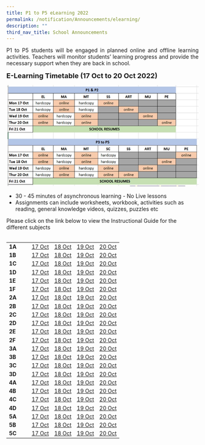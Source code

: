 ```yaml
---
title: P1 to P5 eLearning 2022
permalink: /notification/Announcements/elearning/
description: ""
third_nav_title: School Announcements
---
```

<div style="text-align:justify;">P1 to P5 students will be engaged in planned online and offline learning activities. Teachers will monitor students’ learning progress and provide the necessary support when they are back in school.</div>

<b><font size="4">E-Learning Timetable (17 Oct to 20 Oct 2022)</font></b>

![](/images/Announcement/2022%2010%2005%20elearning.jpg)

<ul>
<li>30 - 45 minutes of asynchronous learning - No Live lessons</li>
<li>Assignments can include worksheets, workbook, activities such as reading, general knowledge videos, quizzes, puzzles etc</li>
</ul>
Please click on the link below to view the Instructional Guide for the different subjects<br><br>

<table style="width: 100%;">
<tbody>
<tr>
<td style="width: 20%;"><b>1A</b></td>
<td style="width: 20%;"><a href="https://docs.google.com/spreadsheets/d/e/2PACX-1vR5gk9AjLN3cg-jvgZav_7ewf9lEkX5wj5TcHGNqaBJnluc1025h-j9yzRTgf3cxzBxaSS6Nu9cWjRE/pubhtml?gid=1097046089&amp;single=true" target="_blank">17 Oct</a></td>
<td style="width: 20%;"><a href="https://docs.google.com/spreadsheets/d/e/2PACX-1vR5gk9AjLN3cg-jvgZav_7ewf9lEkX5wj5TcHGNqaBJnluc1025h-j9yzRTgf3cxzBxaSS6Nu9cWjRE/pubhtml?gid=633891222&amp;single=true" target="_blank">18 Oct</a></td>
<td style="width: 20%;"><a href="https://docs.google.com/spreadsheets/d/e/2PACX-1vR5gk9AjLN3cg-jvgZav_7ewf9lEkX5wj5TcHGNqaBJnluc1025h-j9yzRTgf3cxzBxaSS6Nu9cWjRE/pubhtml?gid=1367435994&amp;single=true" target="_blank">19 Oct</a></td>
<td style="width: 20%;"><a href="https://docs.google.com/spreadsheets/d/e/2PACX-1vR5gk9AjLN3cg-jvgZav_7ewf9lEkX5wj5TcHGNqaBJnluc1025h-j9yzRTgf3cxzBxaSS6Nu9cWjRE/pubhtml?gid=1401100311&amp;single=true" target="_blank">20 Oct</a></td>
</tr><tr>
<td><b>1B</b></td>
<td><a href="https://docs.google.com/spreadsheets/d/e/2PACX-1vRv_kQhREp5N3X0vPXKunUka1UevOPnJbM3mSzITbHE9x_hYnGyN108fmpKB-R28uTm9slNTBci4yp6/pubhtml?gid=891865468&amp;single=true" target="_blank">17 Oct</a></td>
<td><a href="https://docs.google.com/spreadsheets/d/e/2PACX-1vRv_kQhREp5N3X0vPXKunUka1UevOPnJbM3mSzITbHE9x_hYnGyN108fmpKB-R28uTm9slNTBci4yp6/pubhtml?gid=74716833&amp;single=true" target="_blank">18 Oct</a></td>
<td><a href="https://docs.google.com/spreadsheets/d/e/2PACX-1vRv_kQhREp5N3X0vPXKunUka1UevOPnJbM3mSzITbHE9x_hYnGyN108fmpKB-R28uTm9slNTBci4yp6/pubhtml?gid=538302091&amp;single=true" target="_blank">19 Oct</a></td>
<td><a href="https://docs.google.com/spreadsheets/d/e/2PACX-1vRv_kQhREp5N3X0vPXKunUka1UevOPnJbM3mSzITbHE9x_hYnGyN108fmpKB-R28uTm9slNTBci4yp6/pubhtml?gid=911160352&amp;single=true" target="_blank">20 Oct</a></td>
</tr><tr>
<td><b>1C</b></td>
<td><a href="https://docs.google.com/spreadsheets/d/e/2PACX-1vT9MWpahSb8d6q2BfLHIHMNUtkldpKxn8-G-LGCsozdK7DxszLQ2Nasy4d4hZyqepEZV-8532bjJ8eb/pubhtml?gid=942067161&amp;single=true" target="_blank">17 Oct</a>
</td><td><a href="https://docs.google.com/spreadsheets/d/e/2PACX-1vT9MWpahSb8d6q2BfLHIHMNUtkldpKxn8-G-LGCsozdK7DxszLQ2Nasy4d4hZyqepEZV-8532bjJ8eb/pubhtml?gid=1165617130&amp;single=true" target="_blank">18 Oct</a>
</td><td><a href="https://docs.google.com/spreadsheets/d/e/2PACX-1vT9MWpahSb8d6q2BfLHIHMNUtkldpKxn8-G-LGCsozdK7DxszLQ2Nasy4d4hZyqepEZV-8532bjJ8eb/pubhtml?gid=1709254850&amp;single=true" target="_blank">19 Oct</a>
</td><td><a href="https://docs.google.com/spreadsheets/d/e/2PACX-1vT9MWpahSb8d6q2BfLHIHMNUtkldpKxn8-G-LGCsozdK7DxszLQ2Nasy4d4hZyqepEZV-8532bjJ8eb/pubhtml?gid=976297377&amp;single=true" target="_blank">20 Oct</a></td>
</tr><tr>
<td><b>1D</b></td>
<td><a href="https://docs.google.com/spreadsheets/d/e/2PACX-1vRRDzhsnGxJbNm7ntQ50prCLF0HYakR_OdZd7XDxAV7wgpKt6ljkNs9fl30DySX6hamulTbyG9m8Tep/pubhtml?gid=1803012700&amp;single=true" target="_blank">17 Oct</a></td>
<td><a href="https://docs.google.com/spreadsheets/d/e/2PACX-1vRRDzhsnGxJbNm7ntQ50prCLF0HYakR_OdZd7XDxAV7wgpKt6ljkNs9fl30DySX6hamulTbyG9m8Tep/pubhtml?gid=1672985126&amp;single=true" target="_blank">18 Oct</a></td>
<td><a href="https://docs.google.com/spreadsheets/d/e/2PACX-1vRRDzhsnGxJbNm7ntQ50prCLF0HYakR_OdZd7XDxAV7wgpKt6ljkNs9fl30DySX6hamulTbyG9m8Tep/pubhtml?gid=799435630&amp;single=true" target="_blank">19 Oct</a></td>
<td><a href="https://docs.google.com/spreadsheets/d/e/2PACX-1vRRDzhsnGxJbNm7ntQ50prCLF0HYakR_OdZd7XDxAV7wgpKt6ljkNs9fl30DySX6hamulTbyG9m8Tep/pubhtml?gid=1081912582&amp;single=true" target="_blank">20 Oct</a></td>
</tr><tr>
<td><b>1E</b></td>
<td><a href="https://docs.google.com/spreadsheets/d/e/2PACX-1vSde2ycsdZ85CCC-xFQAKSmsMIutF3KRtj-1MfR6pDbDcggGrUV3K2gG5R-70sijzWD8eSB0w6KuTvO/pubhtml?gid=1639989053&amp;single=true" target="_blank">17 Oct</a></td>
<td><a href="https://docs.google.com/spreadsheets/d/e/2PACX-1vSde2ycsdZ85CCC-xFQAKSmsMIutF3KRtj-1MfR6pDbDcggGrUV3K2gG5R-70sijzWD8eSB0w6KuTvO/pubhtml?gid=1835227780&amp;single=true" target="_blank">18 Oct</a></td>
<td><a href="https://docs.google.com/spreadsheets/d/e/2PACX-1vSde2ycsdZ85CCC-xFQAKSmsMIutF3KRtj-1MfR6pDbDcggGrUV3K2gG5R-70sijzWD8eSB0w6KuTvO/pubhtml?gid=1427123347&amp;single=true" target="_blank">19 Oct</a></td>
<td><a href="https://docs.google.com/spreadsheets/d/e/2PACX-1vSde2ycsdZ85CCC-xFQAKSmsMIutF3KRtj-1MfR6pDbDcggGrUV3K2gG5R-70sijzWD8eSB0w6KuTvO/pubhtml?gid=1529962463&amp;single=true" target="_blank">20 Oct</a></td>
</tr><tr>
<td><b>1F</b></td>
<td><a href="https://docs.google.com/spreadsheets/d/e/2PACX-1vTm3o22SAOTevG26WFgkzlbFETbRYCWJPTV5n8GpbCT8vOJVi50cs2MNuXX8cqT6YLJndXjz_x3TZ-N/pubhtml?gid=980293910&amp;single=true" target="_blank">17 Oct</a></td>
<td><a href="https://docs.google.com/spreadsheets/d/e/2PACX-1vTm3o22SAOTevG26WFgkzlbFETbRYCWJPTV5n8GpbCT8vOJVi50cs2MNuXX8cqT6YLJndXjz_x3TZ-N/pubhtml?gid=325058775&amp;single=true" target="_blank">18 Oct</a></td>
<td><a href="https://docs.google.com/spreadsheets/d/e/2PACX-1vTm3o22SAOTevG26WFgkzlbFETbRYCWJPTV5n8GpbCT8vOJVi50cs2MNuXX8cqT6YLJndXjz_x3TZ-N/pubhtml?gid=600408158&amp;single=true" target="_blank">19 Oct</a></td>
<td><a href="https://docs.google.com/spreadsheets/d/e/2PACX-1vTm3o22SAOTevG26WFgkzlbFETbRYCWJPTV5n8GpbCT8vOJVi50cs2MNuXX8cqT6YLJndXjz_x3TZ-N/pubhtml?gid=531034062&amp;single=true" target="_blank">20 Oct</a></td>
</tr><tr>
<td><b>2A</b></td>
<td><a href="https://docs.google.com/spreadsheets/d/e/2PACX-1vT0hJyAW-yiINM_VOpr79qhzGDYF5Jl1t-UDZ8wCv31RUVltyJAFEjULcNoThB_BAXsLHFxuRXOcVWU/pubhtml?gid=2074342579&amp;single=true" target="_blank">17 Oct</a></td>
	<td><a href="https://docs.google.com/spreadsheets/d/e/2PACX-1vT0hJyAW-yiINM_VOpr79qhzGDYF5Jl1t-UDZ8wCv31RUVltyJAFEjULcNoThB_BAXsLHFxuRXOcVWU/pubhtml?gid=938832276&amp;single=true" target="_blank">18 Oct</a></td>
<td><a href="https://docs.google.com/spreadsheets/d/e/2PACX-1vT0hJyAW-yiINM_VOpr79qhzGDYF5Jl1t-UDZ8wCv31RUVltyJAFEjULcNoThB_BAXsLHFxuRXOcVWU/pubhtml?gid=1946805963&amp;single=true" target="_blank">19 Oct</a></td>
<td><a href="https://docs.google.com/spreadsheets/d/e/2PACX-1vT0hJyAW-yiINM_VOpr79qhzGDYF5Jl1t-UDZ8wCv31RUVltyJAFEjULcNoThB_BAXsLHFxuRXOcVWU/pubhtml?gid=1092877827&amp;single=true" target="_blank">20 Oct</a></td>
</tr><tr>
<td><b>2B</b></td>
<td><a href="https://docs.google.com/spreadsheets/d/e/2PACX-1vQryUI21PLw-CWpP-StMYBfNXpDNFdsVDHGOz9DrhTF21TqoXBEFfypis0IbBXnkHocyvq8UC-wWI7H/pubhtml?gid=1146240156&amp;single=true" target="_blank">17 Oct</a>
</td>
<td><a href="https://docs.google.com/spreadsheets/d/e/2PACX-1vQryUI21PLw-CWpP-StMYBfNXpDNFdsVDHGOz9DrhTF21TqoXBEFfypis0IbBXnkHocyvq8UC-wWI7H/pubhtml?gid=1094990599&amp;single=true" target="_blank">18 Oct</a>
</td>
<td><a href="https://docs.google.com/spreadsheets/d/e/2PACX-1vQryUI21PLw-CWpP-StMYBfNXpDNFdsVDHGOz9DrhTF21TqoXBEFfypis0IbBXnkHocyvq8UC-wWI7H/pubhtml?gid=1150908801&amp;single=true" target="_blank">19 Oct</a>
</td>
<td><a href="https://docs.google.com/spreadsheets/d/e/2PACX-1vQryUI21PLw-CWpP-StMYBfNXpDNFdsVDHGOz9DrhTF21TqoXBEFfypis0IbBXnkHocyvq8UC-wWI7H/pubhtml?gid=1119433129&amp;single=true" target="_blank">20 Oct</a>
</td>
</tr><tr>
<td><b>2C</b></td>
<td><a href="https://docs.google.com/spreadsheets/d/e/2PACX-1vReHEaHYKFLiZ84v6mcYCRGV-FqatlY87TCEuqMDwC6UjCKpW1OIEzp97xLO6sChu6hJJss3QWESiFN/pubhtml?gid=1215288483&amp;single=true" target="_blank">17 Oct</a></td>
<td><a href="https://docs.google.com/spreadsheets/d/e/2PACX-1vReHEaHYKFLiZ84v6mcYCRGV-FqatlY87TCEuqMDwC6UjCKpW1OIEzp97xLO6sChu6hJJss3QWESiFN/pubhtml?gid=397443386&amp;single=true" target="_blank">18 Oct</a></td>
<td><a href="https://docs.google.com/spreadsheets/d/e/2PACX-1vReHEaHYKFLiZ84v6mcYCRGV-FqatlY87TCEuqMDwC6UjCKpW1OIEzp97xLO6sChu6hJJss3QWESiFN/pubhtml?gid=391730941&amp;single=true" target="_blank">19 Oct</a></td>
<td><a href="https://docs.google.com/spreadsheets/d/e/2PACX-1vReHEaHYKFLiZ84v6mcYCRGV-FqatlY87TCEuqMDwC6UjCKpW1OIEzp97xLO6sChu6hJJss3QWESiFN/pubhtml?gid=2145876807&amp;single=true" target="_blank">20 Oct</a><tr>
<td><b>2D</b></td>
<td><a href="https://docs.google.com/spreadsheets/d/e/2PACX-1vSy9BHjIubA6dtaG3cXFPKpjI8vuMih1CynWXfKe1slOMs8Bsy9i0UfwRh4nQ64oAH_sAdlUO3qWP48/pubhtml?gid=1250990961&amp;single=true" target="_blank">17 Oct</a></td>
<td><a href="https://docs.google.com/spreadsheets/d/e/2PACX-1vSy9BHjIubA6dtaG3cXFPKpjI8vuMih1CynWXfKe1slOMs8Bsy9i0UfwRh4nQ64oAH_sAdlUO3qWP48/pubhtml?gid=1067921888&amp;single=true" target="_blank">18 Oct</a></td>
<td><a href="https://docs.google.com/spreadsheets/d/e/2PACX-1vSy9BHjIubA6dtaG3cXFPKpjI8vuMih1CynWXfKe1slOMs8Bsy9i0UfwRh4nQ64oAH_sAdlUO3qWP48/pubhtml?gid=60885903&amp;single=true" target="_blank">19 Oct</a></td>
<td><a href="https://docs.google.com/spreadsheets/d/e/2PACX-1vSy9BHjIubA6dtaG3cXFPKpjI8vuMih1CynWXfKe1slOMs8Bsy9i0UfwRh4nQ64oAH_sAdlUO3qWP48/pubhtml?gid=1998259360&amp;single=true" target="_blank">20 Oct</a></td>
</tr><tr>
<td><b>2E</b></td>
<td><a href="https://docs.google.com/spreadsheets/d/e/2PACX-1vQJeW8SSu_Gr6euxe8Kv744jStO8sEbxoaJxe3bvTkVRohLk-kC5ErVBh5MxKE1X0P0nCsaHqxX-p-s/pubhtml?gid=1567622525&amp;single=true" target="_blank">17 Oct</a></td>
<td><a href="https://docs.google.com/spreadsheets/d/e/2PACX-1vQJeW8SSu_Gr6euxe8Kv744jStO8sEbxoaJxe3bvTkVRohLk-kC5ErVBh5MxKE1X0P0nCsaHqxX-p-s/pubhtml?gid=1225858716&amp;single=true" target="_blank">18 Oct</a></td>
<td><a href="https://docs.google.com/spreadsheets/d/e/2PACX-1vQJeW8SSu_Gr6euxe8Kv744jStO8sEbxoaJxe3bvTkVRohLk-kC5ErVBh5MxKE1X0P0nCsaHqxX-p-s/pubhtml?gid=2058929288&amp;single=true" target="_blank">19 Oct</a></td>
<td><a href="https://docs.google.com/spreadsheets/d/e/2PACX-1vQJeW8SSu_Gr6euxe8Kv744jStO8sEbxoaJxe3bvTkVRohLk-kC5ErVBh5MxKE1X0P0nCsaHqxX-p-s/pubhtml?gid=971637418&amp;single=true" target="_blank">20 Oct</a></td>
</tr><tr>
<td><b>2F</b></td>
<td><a href="https://docs.google.com/spreadsheets/d/e/2PACX-1vSA1UYACaw2n2BxtriQLiLZ-R-Pn-e3wmn_V4HrjV-2CNLQJNB7ZUeD84HKrxHpbEfAvqHW_KOZ-2K9/pubhtml?gid=678694514&amp;single=true" target="_blank">17 Oct</a></td>
<td><a href="https://docs.google.com/spreadsheets/d/e/2PACX-1vSA1UYACaw2n2BxtriQLiLZ-R-Pn-e3wmn_V4HrjV-2CNLQJNB7ZUeD84HKrxHpbEfAvqHW_KOZ-2K9/pubhtml?gid=1835678346&amp;single=true" target="_blank">18 Oct</a></td>
<td><a href="https://docs.google.com/spreadsheets/d/e/2PACX-1vSA1UYACaw2n2BxtriQLiLZ-R-Pn-e3wmn_V4HrjV-2CNLQJNB7ZUeD84HKrxHpbEfAvqHW_KOZ-2K9/pubhtml?gid=347976374&amp;single=true" target="_blank">19 Oct</a></td>
<td><a href="https://docs.google.com/spreadsheets/d/e/2PACX-1vSA1UYACaw2n2BxtriQLiLZ-R-Pn-e3wmn_V4HrjV-2CNLQJNB7ZUeD84HKrxHpbEfAvqHW_KOZ-2K9/pubhtml?gid=514679614&amp;single=true" target="_blank">20 Oct</a></td>
</tr><tr>
<td><b>3A</b></td>
<td><a href="https://docs.google.com/spreadsheets/d/e/2PACX-1vTkLpBGvyQ492aQLVsR5HhmVboRY9YBlRf9nVfapS0yYdJimlLqdgdy2S4DIJzPdRpGZ0TaKkgRP7Te/pubhtml?gid=303291275&amp;single=true" target="_blank">17 Oct</a></td>
<td><a href="https://docs.google.com/spreadsheets/d/e/2PACX-1vTkLpBGvyQ492aQLVsR5HhmVboRY9YBlRf9nVfapS0yYdJimlLqdgdy2S4DIJzPdRpGZ0TaKkgRP7Te/pubhtml?gid=297038053&amp;single=true" target="_blank">18 Oct</a></td>
<td><a href="https://docs.google.com/spreadsheets/d/e/2PACX-1vTkLpBGvyQ492aQLVsR5HhmVboRY9YBlRf9nVfapS0yYdJimlLqdgdy2S4DIJzPdRpGZ0TaKkgRP7Te/pubhtml?gid=973437954&amp;single=true" target="_blank">19 Oct</a></td>
<td><a href="https://docs.google.com/spreadsheets/d/e/2PACX-1vTkLpBGvyQ492aQLVsR5HhmVboRY9YBlRf9nVfapS0yYdJimlLqdgdy2S4DIJzPdRpGZ0TaKkgRP7Te/pubhtml?gid=887915669&amp;single=true" target="_blank">20 Oct</a></td>
</tr><tr>
<td><b>3B</b></td>
<td><a href="https://docs.google.com/spreadsheets/d/e/2PACX-1vQNwVzdaJJ5ZA5fWsQ9sufp8Cu_9hOX-94UDz2bN_xLBg0Baz7PmdrR8uxJwHozBy5Z2ipaFxrxyIS6/pubhtml?gid=1263726608&amp;single=true" target="_blank">17 Oct</a></td>
<td><a href="https://docs.google.com/spreadsheets/d/e/2PACX-1vQNwVzdaJJ5ZA5fWsQ9sufp8Cu_9hOX-94UDz2bN_xLBg0Baz7PmdrR8uxJwHozBy5Z2ipaFxrxyIS6/pubhtml?gid=1613799505&amp;single=true" target="_blank">18 Oct</a></td>
<td><a href="https://docs.google.com/spreadsheets/d/e/2PACX-1vQNwVzdaJJ5ZA5fWsQ9sufp8Cu_9hOX-94UDz2bN_xLBg0Baz7PmdrR8uxJwHozBy5Z2ipaFxrxyIS6/pubhtml?gid=2038880647&amp;single=true" target="_blank">19 Oct</a></td>
<td><a href="https://docs.google.com/spreadsheets/d/e/2PACX-1vQNwVzdaJJ5ZA5fWsQ9sufp8Cu_9hOX-94UDz2bN_xLBg0Baz7PmdrR8uxJwHozBy5Z2ipaFxrxyIS6/pubhtml?gid=467389337&amp;single=true" target="_blank">20 Oct</a></td>
</tr>
<tr>
<td><b>3C</b></td>
<td><a href="https://docs.google.com/spreadsheets/d/e/2PACX-1vSDl4uQ8ywVRGw1uUdZx17cFhb_8sMT284Qfs0yWbyo6sDUZ-7ix063pSgBZPPWPiLl-lo2lJkfS5YY/pubhtml?gid=741346545&amp;single=true" target="_blank">17 Oct</a></td>
<td><a href="https://docs.google.com/spreadsheets/d/e/2PACX-1vSDl4uQ8ywVRGw1uUdZx17cFhb_8sMT284Qfs0yWbyo6sDUZ-7ix063pSgBZPPWPiLl-lo2lJkfS5YY/pubhtml?gid=1499775464&amp;single=true" target="_blank">18 Oct</a></td>
<td><a href="https://docs.google.com/spreadsheets/d/e/2PACX-1vSDl4uQ8ywVRGw1uUdZx17cFhb_8sMT284Qfs0yWbyo6sDUZ-7ix063pSgBZPPWPiLl-lo2lJkfS5YY/pubhtml?gid=230343728&amp;single=true" target="_blank">19 Oct</a></td>
<td><a href="https://docs.google.com/spreadsheets/d/e/2PACX-1vSDl4uQ8ywVRGw1uUdZx17cFhb_8sMT284Qfs0yWbyo6sDUZ-7ix063pSgBZPPWPiLl-lo2lJkfS5YY/pubhtml?gid=1891921990&amp;single=true" target="_blank">20 Oct</a></td>
</tr>
<tr>
<td><b>3D</b></td>
<td><a href="https://docs.google.com/spreadsheets/d/e/2PACX-1vQOlBLO2jSoPGNXeYbHWSdY5IxpXhCWPFFRgqpz0yvJbG9kqllMfMMBHflfgffzBTNZHJyVOV6YfTkX/pubhtml?gid=1857138132&amp;single=true" target="_blank">17 Oct</a></td>
<td><a href="https://docs.google.com/spreadsheets/d/e/2PACX-1vQOlBLO2jSoPGNXeYbHWSdY5IxpXhCWPFFRgqpz0yvJbG9kqllMfMMBHflfgffzBTNZHJyVOV6YfTkX/pubhtml?gid=860533262&amp;single=true" target="_blank">18 Oct</a></td>
<td><a href="https://docs.google.com/spreadsheets/d/e/2PACX-1vQOlBLO2jSoPGNXeYbHWSdY5IxpXhCWPFFRgqpz0yvJbG9kqllMfMMBHflfgffzBTNZHJyVOV6YfTkX/pubhtml?gid=2875967&amp;single=true" target="_blank">19 Oct</a></td>
<td><a href="https://docs.google.com/spreadsheets/d/e/2PACX-1vQOlBLO2jSoPGNXeYbHWSdY5IxpXhCWPFFRgqpz0yvJbG9kqllMfMMBHflfgffzBTNZHJyVOV6YfTkX/pubhtml?gid=1827923994&amp;single=true" target="_blank">20 Oct</a></td>
</tr>
<tr>
<td><b>4A</b></td>
<td><a href="https://docs.google.com/spreadsheets/d/e/2PACX-1vQsk_eqzCAbulQ-TawXGhEd7UVACG-vneKDEmncRXBgnI7J1FTi9A-KIZCWtslDQobr7VEXzwb_6ZEo/pubhtml?gid=46077897&amp;single=true" target="_blank">17 Oct</a></td>
<td><a href="https://docs.google.com/spreadsheets/d/e/2PACX-1vQsk_eqzCAbulQ-TawXGhEd7UVACG-vneKDEmncRXBgnI7J1FTi9A-KIZCWtslDQobr7VEXzwb_6ZEo/pubhtml?gid=746039242&amp;single=true" target="_blank">18 Oct</a></td>
<td><a href="https://docs.google.com/spreadsheets/d/e/2PACX-1vQsk_eqzCAbulQ-TawXGhEd7UVACG-vneKDEmncRXBgnI7J1FTi9A-KIZCWtslDQobr7VEXzwb_6ZEo/pubhtml?gid=1142283410&amp;single=true" target="_blank">19 Oct</a></td>
<td><a href="https://docs.google.com/spreadsheets/d/e/2PACX-1vQsk_eqzCAbulQ-TawXGhEd7UVACG-vneKDEmncRXBgnI7J1FTi9A-KIZCWtslDQobr7VEXzwb_6ZEo/pubhtml?gid=1078564033&amp;single=true" target="_blank">20 Oct</a></td>
</tr>
<tr>
<td><b>4B</b></td>
<td><a href="https://docs.google.com/spreadsheets/d/e/2PACX-1vQ7k7O8e-eJNHNSEF41qkN4VES6DmXoBbuUeImvq6feyIrR_RZrkn6aklH6ChWpXYChpLqILwN2Muo_/pubhtml?gid=1544514021&amp;single=true" target="_blank">17 Oct</a></td>
<td><a href="https://docs.google.com/spreadsheets/d/e/2PACX-1vQ7k7O8e-eJNHNSEF41qkN4VES6DmXoBbuUeImvq6feyIrR_RZrkn6aklH6ChWpXYChpLqILwN2Muo_/pubhtml?gid=1658832422&amp;single=true" target="_blank">18 Oct</a></td>
<td><a href="https://docs.google.com/spreadsheets/d/e/2PACX-1vQ7k7O8e-eJNHNSEF41qkN4VES6DmXoBbuUeImvq6feyIrR_RZrkn6aklH6ChWpXYChpLqILwN2Muo_/pubhtml?gid=1104755460&amp;single=true" target="_blank">19 Oct</a></td>
<td><a href="https://docs.google.com/spreadsheets/d/e/2PACX-1vQ7k7O8e-eJNHNSEF41qkN4VES6DmXoBbuUeImvq6feyIrR_RZrkn6aklH6ChWpXYChpLqILwN2Muo_/pubhtml?gid=867494182&amp;single=true" target="_blank">20 Oct</a>
</td></tr>
<tr>
<td><b>4C</b></td>
<td><a href="https://docs.google.com/spreadsheets/d/e/2PACX-1vThI5RQSzXgcjt_BUR56OrHHnIepCNRfjspuRhkuV572gaMitqt1ZoZT8Wqvj9RQiugofO960DYv2tb/pubhtml?gid=1963879921&amp;single=true" target="_blank">17 Oct</a></td>
<td><a href="https://docs.google.com/spreadsheets/d/e/2PACX-1vThI5RQSzXgcjt_BUR56OrHHnIepCNRfjspuRhkuV572gaMitqt1ZoZT8Wqvj9RQiugofO960DYv2tb/pubhtml?gid=458993235&amp;single=true" target="_blank">18 Oct</a></td>
<td><a href="https://docs.google.com/spreadsheets/d/e/2PACX-1vThI5RQSzXgcjt_BUR56OrHHnIepCNRfjspuRhkuV572gaMitqt1ZoZT8Wqvj9RQiugofO960DYv2tb/pubhtml?gid=1473214782&amp;single=true" target="_blank">19 Oct</a></td>
<td><a href="https://docs.google.com/spreadsheets/d/e/2PACX-1vThI5RQSzXgcjt_BUR56OrHHnIepCNRfjspuRhkuV572gaMitqt1ZoZT8Wqvj9RQiugofO960DYv2tb/pubhtml?gid=989550378&amp;single=true" target="_blank">20 Oct</a></td>
</tr>
<tr>
<td><b>4D</b></td>
<td><a href="https://docs.google.com/spreadsheets/d/e/2PACX-1vRcp6vcG3nCZvl_dDPMCLQyL9a5JI4f8dOZEUBsqP6EueTHrmRJr8rkSRBSXeXU2MEiHn1-1rGUB0hO/pubhtml?gid=1808707215&amp;single=true" target="_blank">17 Oct</a></td>
<td><a href="https://docs.google.com/spreadsheets/d/e/2PACX-1vRcp6vcG3nCZvl_dDPMCLQyL9a5JI4f8dOZEUBsqP6EueTHrmRJr8rkSRBSXeXU2MEiHn1-1rGUB0hO/pubhtml?gid=1058259389&amp;single=true" target="_blank">18 Oct</a></td>
<td><a href="https://docs.google.com/spreadsheets/d/e/2PACX-1vRcp6vcG3nCZvl_dDPMCLQyL9a5JI4f8dOZEUBsqP6EueTHrmRJr8rkSRBSXeXU2MEiHn1-1rGUB0hO/pubhtml?gid=1116316006&amp;single=true" target="_blank">19 Oct</a></td>
<td><a href="https://docs.google.com/spreadsheets/d/e/2PACX-1vRcp6vcG3nCZvl_dDPMCLQyL9a5JI4f8dOZEUBsqP6EueTHrmRJr8rkSRBSXeXU2MEiHn1-1rGUB0hO/pubhtml?gid=472194045&amp;single=true" target="_blank">20 Oct</a></td>
</tr>
<tr>
<td><b>5A</b></td>
<td><a href="https://docs.google.com/spreadsheets/d/e/2PACX-1vRL7r_J0iZoXkYetb5SIGBfRm7FGRjjBapIBqJhmcZ7wfDhgYDMzL3HNwdRbxc_-J642NJMiQNv0zK9/pubhtml?gid=1470350364&amp;single=true" target="_blank">17 Oct</a></td>
<td><a href="https://docs.google.com/spreadsheets/d/e/2PACX-1vRL7r_J0iZoXkYetb5SIGBfRm7FGRjjBapIBqJhmcZ7wfDhgYDMzL3HNwdRbxc_-J642NJMiQNv0zK9/pubhtml?gid=602330898&amp;single=true" target="_blank">18 Oct</a></td>
<td><a href="https://docs.google.com/spreadsheets/d/e/2PACX-1vRL7r_J0iZoXkYetb5SIGBfRm7FGRjjBapIBqJhmcZ7wfDhgYDMzL3HNwdRbxc_-J642NJMiQNv0zK9/pubhtml?gid=2080841980&amp;single=true" target="_blank">19 Oct</a></td>
<td><a href="https://docs.google.com/spreadsheets/d/e/2PACX-1vRL7r_J0iZoXkYetb5SIGBfRm7FGRjjBapIBqJhmcZ7wfDhgYDMzL3HNwdRbxc_-J642NJMiQNv0zK9/pubhtml?gid=282843800&amp;single=true" target="_blank">20 Oct</a></td>
</tr>
<tr>
<td><b>5B</b></td>
<td><a href="https://docs.google.com/spreadsheets/d/e/2PACX-1vSQY1J6Gzv6ZIki1jQ8g2u3iFGnnk6B2Pd7Gqiqro6wXljXQY7ps5qqb2VIIAKUI8pUA7RqsgUCe-mg/pubhtml?gid=2065364001&amp;single=true" target="_blank">17 Oct</a></td>
<td><a href="https://docs.google.com/spreadsheets/d/e/2PACX-1vSQY1J6Gzv6ZIki1jQ8g2u3iFGnnk6B2Pd7Gqiqro6wXljXQY7ps5qqb2VIIAKUI8pUA7RqsgUCe-mg/pubhtml?gid=1613069823&amp;single=true" target="_blank">18 Oct</a></td>
<td><a href="https://docs.google.com/spreadsheets/d/e/2PACX-1vSQY1J6Gzv6ZIki1jQ8g2u3iFGnnk6B2Pd7Gqiqro6wXljXQY7ps5qqb2VIIAKUI8pUA7RqsgUCe-mg/pubhtml?gid=363434770&amp;single=true" target="_blank">19 Oct</a></td>
<td><a href="https://docs.google.com/spreadsheets/d/e/2PACX-1vSQY1J6Gzv6ZIki1jQ8g2u3iFGnnk6B2Pd7Gqiqro6wXljXQY7ps5qqb2VIIAKUI8pUA7RqsgUCe-mg/pubhtml?gid=1104696021&amp;single=true" target="_blank">20 Oct</a></td>
</tr>
<tr>
<td><b>5C</b></td>
<td><a href="https://docs.google.com/spreadsheets/d/e/2PACX-1vTttmBOc5uEMBTSkpu_EfcvMsjngWcOwYOM_7GgA1cQs95OfB6ow8MFHVw4qPcmMmZDfG7wMeAhs3vd/pubhtml?gid=1957985668&amp;single=true" target="_blank">17 Oct</a></td>
<td><a href="https://docs.google.com/spreadsheets/d/e/2PACX-1vTttmBOc5uEMBTSkpu_EfcvMsjngWcOwYOM_7GgA1cQs95OfB6ow8MFHVw4qPcmMmZDfG7wMeAhs3vd/pubhtml?gid=218587213&amp;single=true" target="_blank">18 Oct</a></td>
<td><a href="https://docs.google.com/spreadsheets/d/e/2PACX-1vTttmBOc5uEMBTSkpu_EfcvMsjngWcOwYOM_7GgA1cQs95OfB6ow8MFHVw4qPcmMmZDfG7wMeAhs3vd/pubhtml?gid=1097311923&amp;single=true" target="_blank">19 Oct</a></td>
<td><a href="https://docs.google.com/spreadsheets/d/e/2PACX-1vTttmBOc5uEMBTSkpu_EfcvMsjngWcOwYOM_7GgA1cQs95OfB6ow8MFHVw4qPcmMmZDfG7wMeAhs3vd/pubhtml?gid=1859289504&amp;single=true" target="_blank">20 Oct</a></td>
</tr>
</tbody>
</table><br>